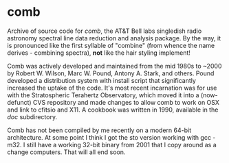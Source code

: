 # comb
Archive of source code for *comb*, the AT&amp;T Bell labs singledish radio astronomy spectral line data reduction and analysis package. By the way, it is pronounced like the first syllable of "combine" (from whence the name derives - combining spectra), **not** like the hair styling implement!

Comb was actively developed and maintained from the mid 1980s to ~2000 by Robert W. Wilson, Marc W. Pound, Antony A. Stark, and others.  Pound developed a distribution system with install script that significantly increased the uptake of the code.
It's most recent incarnation was for use with the Stratospheric Terahertz Observatory, which moved it into a (now-defunct) CVS repository and made changes to allow comb to work on OSX and link to cfitsio and X11.  A cookbook was written in 1990, available in the *doc* subdirectory.

Comb has not been compiled by me recently on a modern 64-bit architecture. At some point I think I got the sto version working with gcc -m32.  I still have a working 32-bit binary from 2001 that I copy around as a change computers.   That will all end soon.
